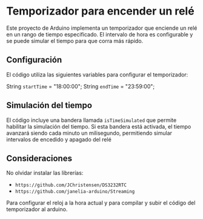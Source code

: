 # Temporizador para encender un relé

Este proyecto de Arduino implementa un temporizador que enciende un relé en un rango de tiempo especificado. El intervalo de hora es configurable y se puede simular el tiempo para que corra más rápido.

## Configuración

El código utiliza las siguientes variables para configurar el temporizador:

String `startTime` = "18:00:00";
String `endTime`   = "23:59:00";

## Simulación del tiempo

El código incluye una bandera llamada `isTimeSimulated` que permite habilitar la simulación del tiempo. Si esta bandera está activada, el tiempo avanzará siendo cada minuto un milisegundo, permitiendo simular intervalos de encedido y apagado del relé

## Consideraciones

No olvidar instalar las librerías:
- `https://github.com/JChristensen/DS3232RTC`
- `https://github.com/janelia-arduino/Streaming`

Para configurar el reloj a la hora actual y para compilar y subir el código del temporizador al arduino.
